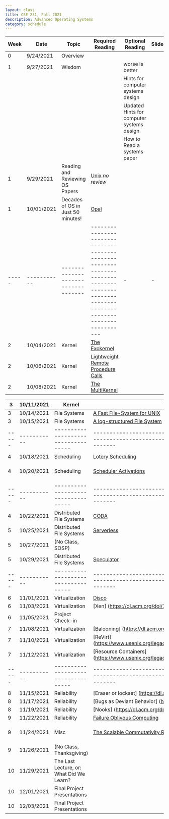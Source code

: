 ```yaml
---
layout: class
title: CSE 231, Fall 2021
description: Advanced Operating Systems
category: schedule
---
```


|Week |    Date   | Topic | Required Reading | Optional Reading | Slides | Other Notes
|-----|-----------|-------|------------------|------------------|--------|------------|
| 0   | 9/24/2021 | Overview                        |                        | | | |
| 1   | 9/27/2021 | Wisdom                          |                        | worse is better | | |
|     |           |                                 |                        | Hints for computer systems design | | |
|     |           |                                 |                        | Updated Hints for computer systems design | | |
|     |           |                                 |                        | How to Read a systems paper | | |
| 1   | 9/29/2021 | Reading and Reviewing OS Papers   | [Unix](https://dl.acm.org/doi/10.1145/957195.808045) *no review* |  | | |
| 1   |10/01/2021 | Decades of OS in Just 50 minutes! | [Opal](https://dl.acm.org/doi/10.1145/195792.195795)  |  | | |
|-----|-----------|-----------------------------------|-------------------------------------------------------------------------------------------------------------------------------------------|-|-|-|
| 2   |10/04/2021 | Kernel                            | [The Exokernel](https://dl.acm.org/doi/10.1145/224056.224076)    |  | | |
| 2   |10/06/2021 | Kernel                            | [Lightweight Remote Procedure Calls](https://dl.acm.org/doi/10.1145/77648.77650) |  | | |
| 2   |10/08/2021 | Kernel                            | [The MultiKernel](https://dl.acm.org/doi/10.1145/1629575.1629579)                |  | | |

| 3   |10/11/2021 | Kernel                            | [IX](https://www.usenix.org/conference/osdi14/technical-sessions/presentation/belay) | | | |
|-----|-----------|-----------------------------------|-------------------------------------------------------------------------------------------------------------------------------------------|-|-|-|
| 3   |10/14/2021 | File Systems                      | [A Fast File-System for UNIX](https://dl.acm.org/doi/10.1145/989.990)                                                                     | | | |
| 3   |10/15/2021 | File Systems                      | [A log-structured File System](https://dl.acm.org/doi/10.1145/121132.121137)                                                              | | | |
|-----|-----------|-----------------------------------|-------------------------------------------------------------------------------------------------------------------------------------------|-|-|-|
| 4   |10/18/2021 | Scheduling                        | [Lotery Scheduling](https://www.usenix.org/conference/osdi-94/lottery-scheduling-flexible-proportional-share-resource-management)         | | | |
| 4   |10/20/2021 | Scheduling                        | [Scheduler Activations](https://dl.acm.org/doi/10.1145/121132.121151)                                                                     | | | First Quiz Assigned|
|-----|-----------|-----------------------------------|-------------------------------------------------------------------------------------------------------------------------------------------|-|-|-|
| 4   |10/22/2021 | Distributed File Systems          |  [CODA](https://dl.acm.org/doi/10.1145/121133.121166)                                                                                     | | | First Quiz Due |
| 5   |10/25/2021 | Distributed File Systems          |  [Serverless](https://dl.acm.org/doi/10.1145/225535.225537)             | | | |
| 5   |10/27/2021 | (No Class, SOSP)                  |                                    | | | |
| 5   |10/29/2021 | Distributed File Systems          |  [Speculator](https://dl.acm.org/doi/10.1145/1095809.1095829)                        | | | |
|-----|-----------|-----------------------------------|-------------------------------------------------------------------------------------------------------------------------------------------|-|-|-|
| 6   |11/01/2021 | Virtualization                    | [Disco](https://dl.acm.org/doi/10.1145/265924.265930)   | | | | 
| 6   |11/03/2021 | Virtualization                    | [Xen] (https://dl.acm.org/doi/10.1145/945445.945462)    | | | | 
| 6   |11/05/2021 | Project Check-in                  |                                    | | | | 
| 7   |11/08/2021 | Virtualization                    | [Balooning] (https://dl.acm.org/doi/10.1145/844128.844146)                         | | | | 
| 7   |11/10/2021 | Virtualization                    | [ReVirt] (https://www.usenix.org/legacy/publications/library/proceedings/osdi02/tech/dunlap.html)                             | | | | 
| 7   |11/12/2021 | Virtualization                    | [Resource Containers] (https://www.usenix.org/legacy/publications/library/proceedings/osdi99/banga.html)                | | | | 
|-----|-----------|-----------------------------------|-------------------------------------------------------------------------------------------------------------------------------------------|-|-|-|
| 8   |11/15/2021 | Reliability                       | [Eraser or lockset] (https://dl.acm.org/doi/10.1145/265924.265927)                  | | | |
| 8   |11/17/2021 | Reliability                       | [Bugs as Deviant Behavior] (https://dl.acm.org/doi/10.1145/502034.502041)           | | | |
| 8   |11/19/2021 | Reliability                       | [Nooks] (https://dl.acm.org/doi/abs/10.1145/945445.945466)                              | | | |
| 9   |11/22/2021 | Reliability                       | [Failure Oblivous Computing](https://www.usenix.org/conference/osdi-04/enhancing-server-availability-and-security-through-failure-oblivious-computing)         | | | |
| 9   |11/24/2021 | Misc                              | [The Scalable Commutativity Rule](https://dl.acm.org/doi/10.1145/2517349.2522712)    | | | Second Quiz Assigned |
| 9   |11/26/2021 | (No Class, Thanksgiving)          |                                    | | | |
| 10  |11/29/2021 | The Last Lecture, or: What Did We Learn? |                           | | | |
| 10  |12/01/2021 | Final Project Presentations              |                           | | | | 
| 10  |12/03/2021 | Final Project Presentations              |                           | | | Second Quiz Due | 



